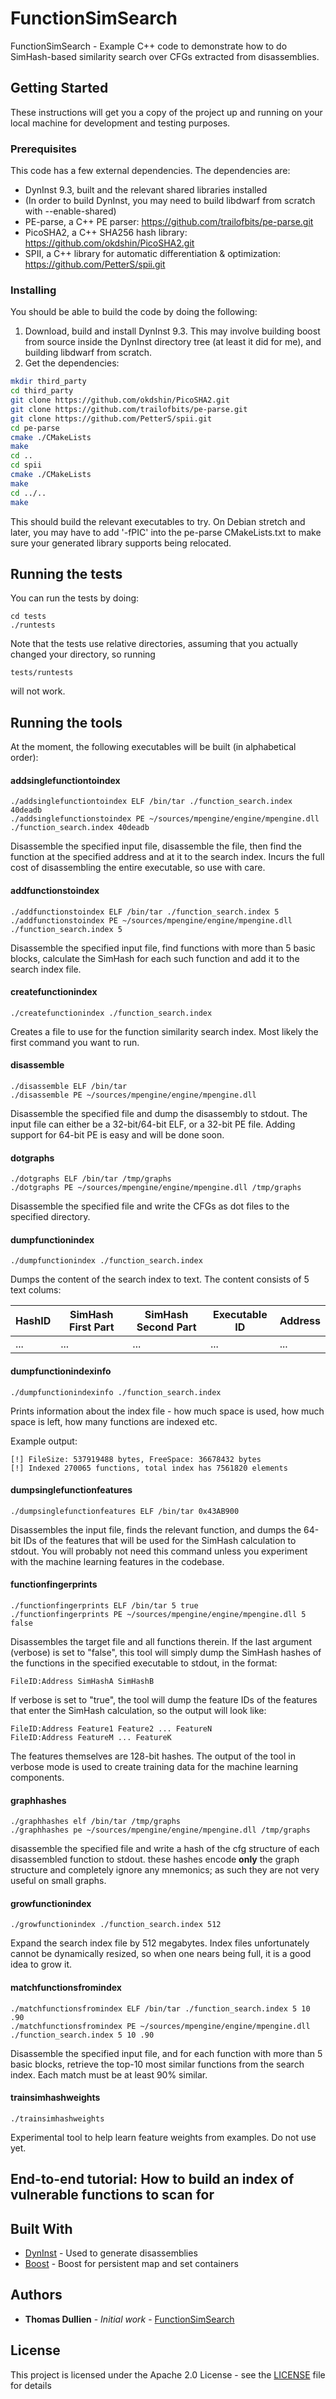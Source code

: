 # FunctionSimSearch

FunctionSimSearch - Example C++ code to demonstrate how to do SimHash-based
similarity search over CFGs extracted from disassemblies.

## Getting Started

These instructions will get you a copy of the project up and running on your local machine for development and testing purposes.

### Prerequisites

This code has a few external dependencies. The dependencies are:
  - DynInst 9.3, built and the relevant shared libraries installed
  - (In order to build DynInst, you may need to build libdwarf from scratch with --enable-shared)
  - PE-parse, a C++ PE parser: https://github.com/trailofbits/pe-parse.git
  - PicoSHA2, a C++ SHA256 hash library: https://github.com/okdshin/PicoSHA2.git
  - SPII, a C++ library for automatic differentiation & optimization: https://github.com/PetterS/spii.git

### Installing

You should be able to build the code by doing the following:

1. Download, build and install DynInst 9.3. This may involve building boost from
   source inside the DynInst directory tree (at least it did for me), and building
   libdwarf from scratch.
2. Get the dependencies:
```bash
mkdir third_party
cd third_party
git clone https://github.com/okdshin/PicoSHA2.git
git clone https://github.com/trailofbits/pe-parse.git
git clone https://github.com/PetterS/spii.git
cd pe-parse
cmake ./CMakeLists
make
cd ..
cd spii
cmake ./CMakeLists
make
cd ../..
make
```
This should build the relevant executables to try. On Debian stretch and later,
you may have to add '-fPIC' into the pe-parse CMakeLists.txt to make sure your
generated library supports being relocated.

## Running the tests

You can run the tests by doing:
```
cd tests
./runtests
```
Note that the tests use relative directories, assuming that you actually changed
your directory, so running
```
tests/runtests
```
will not work.

## Running the tools

At the moment, the following executables will be built (in alphabetical order):


#### addsinglefunctiontoindex

```
./addsinglefunctiontoindex ELF /bin/tar ./function_search.index 40deadb
./addsinglefunctionstoindex PE ~/sources/mpengine/engine/mpengine.dll ./function_search.index 40deadb
```

Disassemble the specified input file, disassemble the file, then find the function
at the specified address and at it to the search index. Incurs the full cost of
disassembling the entire executable, so use with care.

#### addfunctionstoindex

```
./addfunctionstoindex ELF /bin/tar ./function_search.index 5
./addfunctionstoindex PE ~/sources/mpengine/engine/mpengine.dll ./function_search.index 5
```

Disassemble the specified input file, find functions with more than 5 basic blocks,
calculate the SimHash for each such function and add it to the search index file.

#### createfunctionindex

```
./createfunctionindex ./function_search.index
```

Creates a file to use for the function similarity search index. Most likely the
first command you want to run.

#### disassemble

```
./disassemble ELF /bin/tar
./disassemble PE ~/sources/mpengine/engine/mpengine.dll
```

Disassemble the specified file and dump the disassembly to stdout. The input
file can either be a 32-bit/64-bit ELF, or a 32-bit PE file. Adding support
for 64-bit PE is easy and will be done soon.

#### dotgraphs

```
./dotgraphs ELF /bin/tar /tmp/graphs
./dotgraphs PE ~/sources/mpengine/engine/mpengine.dll /tmp/graphs
```

Disassemble the specified file and write the CFGs as dot files to the specified
directory.

#### dumpfunctionindex

```
./dumpfunctionindex ./function_search.index
```

Dumps the content of the search index to text. The content consists of 5 text
colums:

| HashID | SimHash First Part | SimHash Second Part | Executable ID | Address |
| ------ | ------------------ | ------------------- | ------------- | ------- |
|  ...   |   ...              | ...                 | ...           | ...     |

#### dumpfunctionindexinfo

```
./dumpfunctionindexinfo ./function_search.index
```

Prints information about the index file - how much space is used, how much space
is left, how many functions are indexed etc.

Example output:
```
[!] FileSize: 537919488 bytes, FreeSpace: 36678432 bytes
[!] Indexed 270065 functions, total index has 7561820 elements
```

#### dumpsinglefunctionfeatures

```
./dumpsinglefunctionfeatures ELF /bin/tar 0x43AB900
```

Disassembles the input file, finds the relevant function, and dumps the 64-bit
IDs of the features that will be used for the SimHash calculation to stdout.
You will probably not need this command unless you experiment with the machine
learning features in the codebase.

#### functionfingerprints

```
./functionfingerprints ELF /bin/tar 5 true
./functionfingerprints PE ~/sources/mpengine/engine/mpengine.dll 5 false
```

Disassembles the target file and all functions therein. If the last argument
(verbose) is set to "false", this tool will simply dump the SimHash hashes
of the functions in the specified executable to stdout, in the format:

```
FileID:Address SimHashA SimHashB
```

If verbose is set to "true", the tool will dump the feature IDs of the
features that enter the SimHash calculation, so the output will look like:

```
FileID:Address Feature1 Feature2 ... FeatureN
FileID:Address FeatureM ... FeatureK
```

The features themselves are 128-bit hashes. The output of the tool in verbose
mode is used to create training data for the machine learning components.


#### graphhashes

```
./graphhashes elf /bin/tar /tmp/graphs
./graphhashes pe ~/sources/mpengine/engine/mpengine.dll /tmp/graphs
```

disassemble the specified file and write a hash of the cfg structure of each
disassembled function to stdout. these hashes encode **only** the graph
structure and completely ignore any mnemonics; as such they are not very useful
on small graphs.

#### growfunctionindex

```
./growfunctionindex ./function_search.index 512
```

Expand the search index file by 512 megabytes. Index files unfortunately cannot
be dynamically resized, so when one nears being full, it is a good idea to
grow it.


#### matchfunctionsfromindex

```
./matchfunctionsfromindex ELF /bin/tar ./function_search.index 5 10 .90
./matchfunctionsfromindex PE ~/sources/mpengine/engine/mpengine.dll ./function_search.index 5 10 .90
```

Disassemble the specified input file, and for each function with more than 5
basic blocks, retrieve the top-10 most similar functions from the search index.
Each match must be at least 90% similar.

#### trainsimhashweights

```
./trainsimhashweights
```

Experimental tool to help learn feature weights from examples. Do not use yet.


## End-to-end tutorial: How to build an index of vulnerable functions to scan for


## Built With

* [DynInst](http://www.dyninst.org/downloads/dyninst-9.x) - Used to generate disassemblies
* [Boost](http://www.boost.org) - Boost for persistent map and set containers

## Authors

* **Thomas Dullien** - *Initial work* - [FunctionSimSearch](https://github.com/thomasdullien/functionsimsearch)

## License

This project is licensed under the Apache 2.0 License - see the [LICENSE](LICENSE.md) file for details



